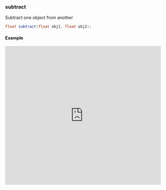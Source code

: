 ### subtract

Subtract one object from another

```glsl 
float subtract(float obj1, float obj2);
```

#### Example
<iframe width="100%" height="450px" src="https://shader-park.appspot.com/sculpture/-LM3HB7wAVNSJW5ggB4d?example=true&embed=true" frameborder="0"></iframe>
